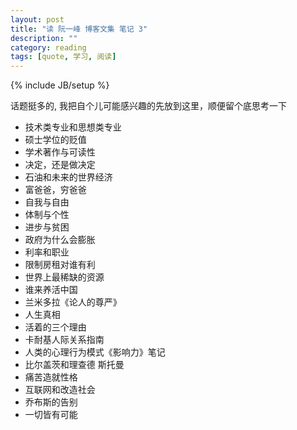 ```yaml
---
layout: post
title: "读 阮一峰 博客文集 笔记 3"
description: ""
category: reading
tags: [quote, 学习, 阅读]
---
```

{% include JB/setup %}

话题挺多的, 我把自个儿可能感兴趣的先放到这里，顺便留个底思考一下

- 技术类专业和思想类专业
- 硕士学位的贬值
- 学术著作与可读性
- 决定，还是做决定
- 石油和未来的世界经济
- 富爸爸，穷爸爸
- 自我与自由
- 体制与个性
- 进步与贫困
- 政府为什么会膨胀
- 利率和职业
- 限制房租对谁有利
- 世界上最稀缺的资源
- 谁来养活中国
- 兰米多拉《论人的尊严》
- 人生真相
- 活着的三个理由
- 卡耐基人际关系指南
- 人类的心理行为模式《影响力》笔记
- 比尔盖茨和理查德 斯托曼
- 痛苦造就性格
- 互联网和改造社会
- 乔布斯的告别
- 一切皆有可能
